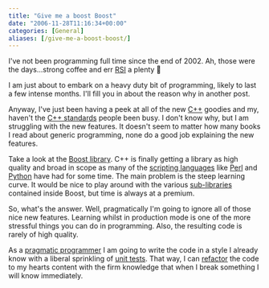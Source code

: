 ```yaml
---
title: "Give me a boost Boost"
date: "2006-11-28T11:16:34+00:00"
categories: [General]
aliases: [/give-me-a-boost-boost/]
---
```


I've not been programming full time since the end of 2002. Ah, those were the days...strong coffee and err [RSI](http://web.archive.org/web/20150202123346/http://www.rsi.org.uk/) a plenty 🙂

I am just about to embark on a heavy duty bit of programming, likely to last a few intense months. I'll fill you in about the reason why in another post.

Anyway, I've just been having a peek at all of the new [C++](https://en.wikipedia.org/wiki/C++) goodies and my, haven't the [C++ standards](http://www.open-std.org/jtc1/sc22/wg21/) people been busy. I don't know why, but I am struggling with the new features. It doesn't seem to matter how many books I read about generic programming, none do a good job explaining the new features.

Take a look at the [Boost library](http://www.boost.org/). C++ is finally getting a library as high quality and broad in scope as many of the [scripting languages](https://en.wikipedia.org/wiki/Scripting_programming_language) like [Perl](http://www.perl.org/) and [Python](http://www.python.org/) have had for some time. The main problem is the steep learning curve. It would be nice to play around with the various [sub-libraries](http://www.boost.org/libs/libraries.htm) contained inside Boost, but time is always at a premium.

So, what's the answer. Well, pragmatically I'm going to ignore all of those nice new features. Learning whilst in production mode is one of the more stressful things you can do in programming. Also, the resulting code is rarely of high quality.

As a [pragmatic programmer](http://www.pragmaticprogrammer.com/) I am  going to write the code in a style I already know with a liberal sprinkling of [unit tests](http://www.extremeprogramming.org/rules/unittests.html). That way, I can [refactor](http://www.refactoring.com/) the code to my hearts content with the firm knowledge that when I break something I will know immediately.
